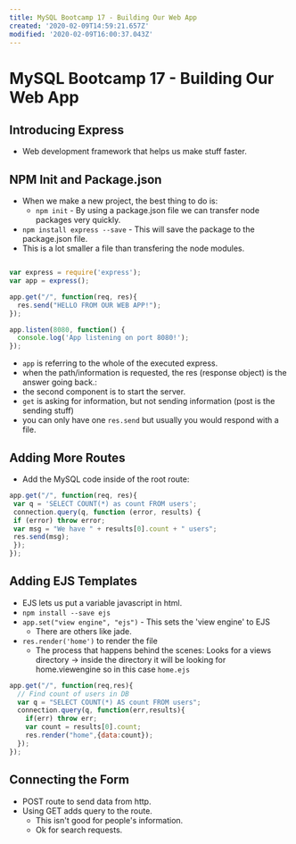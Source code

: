 ```yaml
---
title: MySQL Bootcamp 17 - Building Our Web App
created: '2020-02-09T14:59:21.657Z'
modified: '2020-02-09T16:00:37.043Z'
---
```


# MySQL Bootcamp 17 - Building Our Web App

## Introducing Express

* Web development framework that helps us make stuff faster.

## NPM Init and Package.json

* When we make a new project, the best thing to do is:
  * `npm init` - By using a package.json file we can transfer node packages very quickly.
* `npm install express --save` - This will save the package to the package.json file.
* This is a lot smaller a file than transfering the node modules.

```javascript

var express = require('express');
var app = express();

app.get("/", function(req, res){
  res.send("HELLO FROM OUR WEB APP!");
});

app.listen(8080, function() {
  console.log('App listening on port 8080!');
});

```

* `app` is referring to the whole of the executed express.
* when the path/information is requested, the res (response object) is the answer going back.:
* the second component is to start the server.
* `get` is asking for information, but not sending information (post is the sending stuff)
* you can only have one `res.send` but usually you would respond with a file.

## Adding More Routes

* Add the MySQL code inside of the root route:

```javascript
app.get("/", function(req, res){
 var q = 'SELECT COUNT(*) as count FROM users';
 connection.query(q, function (error, results) {
 if (error) throw error;
 var msg = "We have " + results[0].count + " users";
 res.send(msg);
 });
});
```

## Adding EJS Templates

* EJS lets us put a variable javascript in html.
* `npm install --save ejs`
* `app.set("view engine", "ejs")` - This sets the 'view engine' to EJS
  * There are others like jade.
* `res.render('home')` to render the file
  * The process that happens behind the scenes: Looks for a views directory -> inside the directory it will be looking for home.viewengine so in this case `home.ejs`

```javascript
app.get("/", function(req,res){
  // Find count of users in DB
  var q = "SELECT COUNT(*) AS count FROM users";
  connection.query(q, function(err,results){
    if(err) throw err;
    var count = results[0].count;
    res.render("home",{data:count});
  });
});
```

## Connecting the Form

* POST route to send data from http.
* Using GET adds query to the route.
  * This isn't good for people's information.
  * Ok for search requests.


